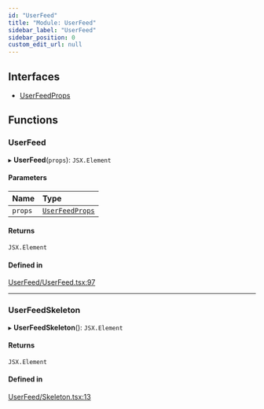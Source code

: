 ```yaml
---
id: "UserFeed"
title: "Module: UserFeed"
sidebar_label: "UserFeed"
sidebar_position: 0
custom_edit_url: null
---
```


## Interfaces

- [UserFeedProps](../interfaces/UserFeed.UserFeedProps)

## Functions

### UserFeed

▸ **UserFeed**(`props`): `JSX.Element`

#### Parameters

| Name | Type |
| :------ | :------ |
| `props` | [`UserFeedProps`](../interfaces/UserFeed.UserFeedProps) |

#### Returns

`JSX.Element`

#### Defined in

[UserFeed/UserFeed.tsx:97](https://github.com/selfcommunity/community-ui/blob/487fa8c/packages/sc-templates/src/components/UserFeed/UserFeed.tsx#L97)

___

### UserFeedSkeleton

▸ **UserFeedSkeleton**(): `JSX.Element`

#### Returns

`JSX.Element`

#### Defined in

[UserFeed/Skeleton.tsx:13](https://github.com/selfcommunity/community-ui/blob/487fa8c/packages/sc-templates/src/components/UserFeed/Skeleton.tsx#L13)

